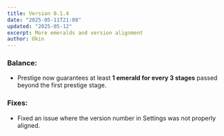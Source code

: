 ```yaml
---
title: Version 0.1.4
date: "2025-05-11T21:08"
updated: "2025-05-12"
excerpt: More emeralds and version alignment
author: Okin
---
```


### Balance:
- Prestige now guarantees at least **1 emerald for every 3 stages** passed beyond the first prestige stage.

### Fixes:
- Fixed an issue where the version number in Settings was not properly aligned.
